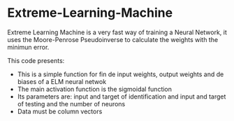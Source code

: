 # Extreme-Learning-Machine
Extreme Learning Machine is a very fast way of training a Neural Network, it uses the Moore-Penrose Pseudoinverse to calculate the weights with the minimun error. 

This code presents:
- This is a simple function for fin de input weights, output weights and de biases of a ELM neural netwok
- The main activation function is the sigmoidal function
- Its parameters are: input and target of identification and input and target of testing and the number of neurons
- Data must be column vectors
